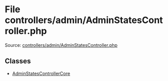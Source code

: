 File controllers/admin/AdminStatesController.php
=========
Source: [controllers/admin/AdminStatesController.php](https://github.com/PrestaShop/PrestaShop/blob/1.6.1.1/controllers/admin/AdminStatesController.php)


Classes
-------

* [AdminStatesControllerCore](class.AdminStatesControllerCore.md)

